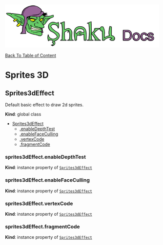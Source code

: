 ![Shaku JS](resources/logo-sm.png)

[Back To Table of Content](index.md)

# Sprites 3D

<a name="Sprites3dEffect"></a>

## Sprites3dEffect
Default basic effect to draw 2d sprites.

**Kind**: global class  

* [Sprites3dEffect](#Sprites3dEffect)
    * [.enableDepthTest](#Sprites3dEffect+enableDepthTest)
    * [.enableFaceCulling](#Sprites3dEffect+enableFaceCulling)
    * [.vertexCode](#Sprites3dEffect+vertexCode)
    * [.fragmentCode](#Sprites3dEffect+fragmentCode)

<a name="Sprites3dEffect+enableDepthTest"></a>

### sprites3dEffect.enableDepthTest
**Kind**: instance property of [<code>Sprites3dEffect</code>](#Sprites3dEffect)  
<a name="Sprites3dEffect+enableFaceCulling"></a>

### sprites3dEffect.enableFaceCulling
**Kind**: instance property of [<code>Sprites3dEffect</code>](#Sprites3dEffect)  
<a name="Sprites3dEffect+vertexCode"></a>

### sprites3dEffect.vertexCode
**Kind**: instance property of [<code>Sprites3dEffect</code>](#Sprites3dEffect)  
<a name="Sprites3dEffect+fragmentCode"></a>

### sprites3dEffect.fragmentCode
**Kind**: instance property of [<code>Sprites3dEffect</code>](#Sprites3dEffect)  
